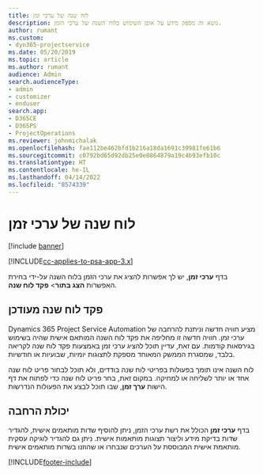 ```yaml
---
title: לוח שנה של ערכי זמן
description: נושא זה מספק מידע על אופן השימוש בלוח השנה של ערכי הזמן.
author: rumant
ms.custom:
- dyn365-projectservice
ms.date: 05/20/2019
ms.topic: article
ms.author: rumant
audience: Admin
search.audienceType:
- admin
- customizer
- enduser
search.app:
- D365CE
- D365PS
- ProjectOperations
ms.reviewer: johnmichalak
ms.openlocfilehash: fae112be462bfd1b216a18da1691c39981fe61b6
ms.sourcegitcommit: c0792bd65d92db25e0e8864879a19c4b93efb10c
ms.translationtype: HT
ms.contentlocale: he-IL
ms.lasthandoff: 04/14/2022
ms.locfileid: "8574339"
---
```

# <a name="time-entry-calendar"></a>לוח שנה של ערכי זמן

[!include [banner](../includes/psa-now-project-operations.md)]

[!INCLUDE[cc-applies-to-psa-app-3.x](../includes/cc-applies-to-psa-app-3x.md)]

בדף **ערכי זמן**, יש לך אפשרות להציג את ערכי הזמן בלוח השנה על-ידי בחירת האפשרות **הצג בתור**\> **פקד לוח שנה**.

## <a name="updated-calendar-control"></a>פקד לוח שנה מעודכן

Dynamics 365 Project Service Automation מציע חוויה חדשה וניתנת להרחבה של ערכי זמן. חוויה חדשה זו מחליפה את פקד לוח השנה המותאם אישית שהיה בשימוש בגירסאות קודמות. עם זאת, עדיין תוכל להציג ערכי זמן באמצעות פקד לוח שנה לקריאה בלבד, שמסגרת הממשק המאוחד מספקת לתצוגות יומיות, שבועיות או חודשיות.

לוח השנה אינו תומך בפעולות בפריטי לוח שנה בודדים, ולא תוכל לבחור פריט לוח שנה אחד או יותר לשליחה או למחיקה. במקום זאת, בחר פריט לוח שנה כדי לפתוח את דף הישות **ערך זמן**, שבו תוכל לבצע את הפעולות הנדרשות.

## <a name="extensibility"></a>יכולת הרחבה

בדף **ערכי זמן** הכולל את רשת ערכי הזמן, ניתן להוסיף שדות מותאמים אישית, להגדיר שדות בדיקת מידע וליצור תצוגות מותאמות אישית. ניתן גם להגדיר לוגיקה עסקית מותאמת אישית המבוססת על הערכים שנבחרו או שהוזנו בשדות מותאמים אישית.


[!INCLUDE[footer-include](../includes/footer-banner.md)]
